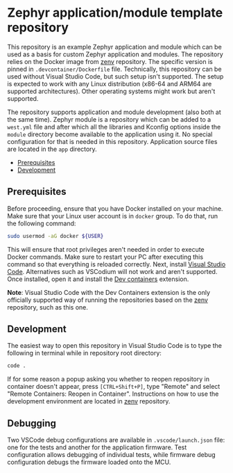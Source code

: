 # Zephyr application/module template repository

This repository is an example Zephyr application and module which can be used as a basis for custom Zephyr application and modules. The repository relies on the Docker image from [zenv](https://github.com/paradajz/zenv) repository. The specific version is pinned in `.devcontainer/Dockerfile` file. Technically, this repository can be used without Visual Studio Code, but such setup isn't supported. The setup is expected to work with any Linux distribution (x86-64 and ARM64 are supported architectures). Other operating systems might work but aren't supported.

The repository supports application and module development (also both at the same time). Zephyr module is a repository which can be added to a `west.yml` file and after which all the libraries and Kconfig options inside the `module` directory become available to the application using it. No special configuration for that is needed in this repository. Application source files are located in the `app` directory.

  - [Prerequisites](#prerequisites)
  - [Development](#development)

## Prerequisites

Before proceeding, ensure that you have Docker installed on your machine. Make sure that your Linux user account is in `docker` group. To do that, run the following command:

```bash
sudo usermod -aG docker ${USER}
```

This will ensure that root privileges aren't needed in order to execute Docker commands. Make sure to restart your PC after executing this command so that everything is reloaded correctly. Next, install [Visual Studio Code](https://code.visualstudio.com/). Alternatives such as VSCodium will not work and aren't supported. Once installed, open it and install the [Dev containers](https://marketplace.visualstudio.com/items/?itemName=ms-vscode-remote.remote-containers) extension.

**Note**: Visual Studio Code with the Dev Containers extension is the only officially supported way of running the repositories based on the [zenv](https://github.com/paradajz/zenv) repository, such as this one.

## Development

The easiest way to open this repository in Visual Studio Code is to type the following in terminal while in repository root directory:

```bash
code .
```

If for some reason a popup asking you whether to reopen repository in container doesn't appear, press `[CTRL+Shift+P]`, type "Remote" and select "Remote Containers: Reopen in Container". Instructions on how to use the development environment are located in [zenv](https://github.com/paradajz/zenv) repository.

## Debugging

Two VSCode debug configurations are available in `.vscode/launch.json` file: one for the tests and another for the application firmware. Test configuration allows debugging of individual tests, while firmware debug configuration debugs the firmware loaded onto the MCU.
